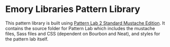 # Emory Libraries Pattern Library

This pattern library is built using [Pattern Lab 2 Standard Mustache Edition](https://github.com/pattern-lab/patternlab-php). It contains the source folder for Pattern Lab which includes the mustache files, Sass files and CSS (dependent on Bourbon and Neat), and styles for the pattern lab itself.
